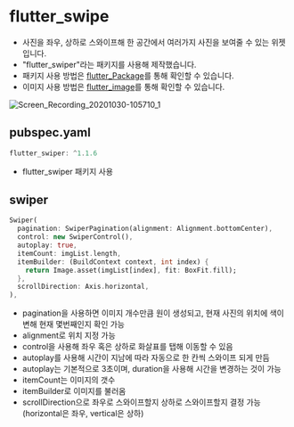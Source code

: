 # flutter_swipe

- 사진을 좌우, 상하로 스와이프해 한 공간에서 여러가지 사진을 보여줄 수 있는 위젯입니다.
- "flutter_swiper"라는 패키지를 사용해 제작했습니다.
- 패키지 사용 방법은 [flutter_Package](https://github.com/OOGEE/Flutter/tree/master/flutter_Package)를 통해 확인할 수 있습니다.
- 이미지 사용 방법은 [flutter_image](https://github.com/OOGEE/Flutter/tree/master/flutter_Widget/flutter_image)를 통해 확인할 수 있습니다.

![Screen_Recording_20201030-105710_1](https://user-images.githubusercontent.com/46275549/97651233-d96ebc00-1a9e-11eb-9096-8a489e5d6b9b.gif)

## pubspec.yaml
~~~dart
flutter_swiper: ^1.1.6
~~~
- flutter_swiper 패키지 사용

## swiper
~~~dart
Swiper(
  pagination: SwiperPagination(alignment: Alignment.bottomCenter),
  control: new SwiperControl(),
  autoplay: true,
  itemCount: imgList.length,
  itemBuilder: (BuildContext context, int index) {
    return Image.asset(imgList[index], fit: BoxFit.fill);
  },
  scrollDirection: Axis.horizontal,
),
~~~
- pagination을 사용하면 이미지 개수만큼 원이 생성되고, 현재 사진의 위치에 색이 변해 현재 몇번째인지 확인 가능
- alignment로 위치 지정 가능
- control을 사용해 좌우 혹은 상하로 화살표를 탭해 이동할 수 있음
- autoplay를 사용해 시간이 지남에 따라 자동으로 한 칸씩 스와이프 되게 만듬
- autoplay는 기본적으로 3초이며, duration을 사용해 시간을 변경하는 것이 가능
- itemCount는 이미지의 갯수
- itemBuilder로 이미지를 불러옴
- scrollDirection으로 좌우로 스와이프할지 상하로 스와이프할지 결정 가능(horizontal은 좌우, vertical은 상하)